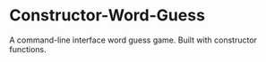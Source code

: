 # Constructor-Word-Guess
A command-line interface word guess game. Built with constructor functions.
